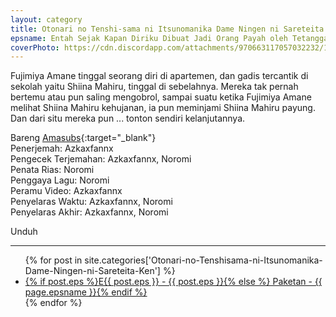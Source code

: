 ```yaml
---
layout: category
title: Otonari no Tenshi-sama ni Itsunomanika Dame Ningen ni Sareteita Ken (WEB)
epsname: Entah Sejak Kapan Diriku Dibuat Jadi Orang Payah oleh Tetangga Bidadari
coverPhoto: https://cdn.discordapp.com/attachments/970663117057032232/1062377000905490453/mpv-shot0183.jpg
---
```


Fujimiya Amane tinggal seorang diri di apartemen, dan gadis tercantik di sekolah yaitu Shiina Mahiru, tinggal di sebelahnya. Mereka tak pernah bertemu atau pun saling mengobrol, sampai suatu ketika Fujimiya Amane melihat Shiina Mahiru kehujanan, ia pun meminjami Shiina Mahiru payung. Dan dari situ mereka pun ... tonton sendiri kelanjutannya.

Bareng [Amasubs](https://amasubs.xyz/){:target="_blank"}<br>
Penerjemah: Azkaxfannx<br>
Pengecek Terjemahan: Azkaxfannx, Noromi<br>
Penata Rias: Noromi<br>
Penggaya Lagu: Noromi<br>
Peramu Video: Azkaxfannx<br>
Penyelaras Waktu: Azkaxfannx, Noromi<br>
Penyelaras Akhir: Azkaxfannx, Noromi<br>

Unduh

---
  <ul>
    {% for post in site.categories['Otonari-no-Tenshisama-ni-Itsunomanika-Dame-Ningen-ni-Sareteita-Ken'] %}
  <li><a href="{{ site.baseurl }}{{ post.url }}">{% if post.eps %}E{{ post.eps }} - {{ post.eps }}{% else %} Paketan - {{ page.epsname }}{% endif %}</a></li>
  {% endfor %}
  </ul>